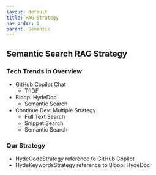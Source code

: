 ```yaml
---
layout: default
title: RAG Strategy
nav_order: 1
parent: Semantic
---
```


## Semantic Search RAG Strategy

### Tech Trends in Overview

- GitHub Copilot Chat
    - TfIDF
- Bloop: HydeDoc
    - Semantic Search
- Continue.Dev: Multiple Strategy
    - Full Text Search
    - Snippet Search
    - Semantic Search

### Our Strategy

- HydeCodeStrategy reference to GitHub Copilot
- HydeKeywordsStrategy reference to Bloop: HydeDoc

